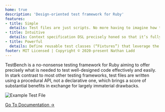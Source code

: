 ```yaml
---
home: true
description: 'Design-oriented test framework for Ruby'
features:
- title: Simple
  details: Test files are just scripts. No more having to imagine how the test framework executes the test code behind the scenes!
- title: Intuitive
  details: Context specification DSL precisely honed so that it’s fully comprehensive, yet also happens to be trivial to learn.
- title: Powerful
  details: Define reusable test classes (“Fixtures”) that leverage the TestBench DSL you already know to curb redundancy across test files.
footer: MIT Licensed | Copyright © 2020-present Nathan Ladd
---
```


TestBench is a no-nonsense testing framework for Ruby aiming to offer precisely what is needed to test well-designed code effectively and easily. In stark contrast to most other testing frameworks, test files are written using a procedural API, not a declarative one, which brings a score of substantial benefits in exchange for largely immaterial drawbacks. 

![Example Test File](/example-test-file.png)

<div class="hero">
  <p class="action">
    <a href="/Documentation" class="nav-link action-button">Go To Documentation →</a>
  </p>
</div>
